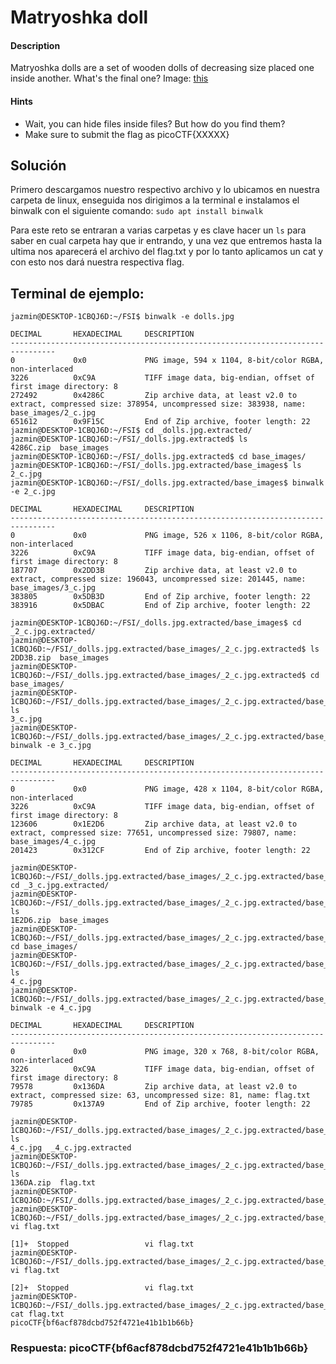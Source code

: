 # Matryoshka doll

#### Description

Matryoshka dolls are a set of wooden dolls of decreasing size placed one inside another. What's the final one? Image: [this](https://mercury.picoctf.net/static/1b70cffdd2f05427fff97d13c496963f/dolls.jpg)

#### Hints

* Wait, you can hide files inside files? But how do you find them?
* Make sure to submit the flag as picoCTF{XXXXX}

## Solución

Primero descargamos nuestro respectivo archivo y lo ubicamos en nuestra carpeta de linux, enseguida nos dirigimos a la terminal e instalamos el binwalk con el siguiente comando:
`sudo apt install binwalk`

Para este reto se entraran a varias carpetas y es clave hacer un `ls` para saber en cual carpeta hay que ir entrando, y una vez que entremos hasta la ultima nos aparecerá el archivo del flag.txt y por lo tanto aplicamos un cat y con esto nos dará nuestra respectiva flag.

## Terminal de ejemplo:

```
jazmin@DESKTOP-1CBQJ6D:~/FSI$ binwalk -e dolls.jpg

DECIMAL       HEXADECIMAL     DESCRIPTION
--------------------------------------------------------------------------------
0             0x0             PNG image, 594 x 1104, 8-bit/color RGBA, non-interlaced
3226          0xC9A           TIFF image data, big-endian, offset of first image directory: 8
272492        0x4286C         Zip archive data, at least v2.0 to extract, compressed size: 378954, uncompressed size: 383938, name: base_images/2_c.jpg
651612        0x9F15C         End of Zip archive, footer length: 22
jazmin@DESKTOP-1CBQJ6D:~/FSI$ cd _dolls.jpg.extracted/
jazmin@DESKTOP-1CBQJ6D:~/FSI/_dolls.jpg.extracted$ ls
4286C.zip  base_images
jazmin@DESKTOP-1CBQJ6D:~/FSI/_dolls.jpg.extracted$ cd base_images/
jazmin@DESKTOP-1CBQJ6D:~/FSI/_dolls.jpg.extracted/base_images$ ls
2_c.jpg
jazmin@DESKTOP-1CBQJ6D:~/FSI/_dolls.jpg.extracted/base_images$ binwalk -e 2_c.jpg

DECIMAL       HEXADECIMAL     DESCRIPTION
--------------------------------------------------------------------------------
0             0x0             PNG image, 526 x 1106, 8-bit/color RGBA, non-interlaced
3226          0xC9A           TIFF image data, big-endian, offset of first image directory: 8
187707        0x2DD3B         Zip archive data, at least v2.0 to extract, compressed size: 196043, uncompressed size: 201445, name: base_images/3_c.jpg
383805        0x5DB3D         End of Zip archive, footer length: 22
383916        0x5DBAC         End of Zip archive, footer length: 22

jazmin@DESKTOP-1CBQJ6D:~/FSI/_dolls.jpg.extracted/base_images$ cd _2_c.jpg.extracted/
jazmin@DESKTOP-1CBQJ6D:~/FSI/_dolls.jpg.extracted/base_images/_2_c.jpg.extracted$ ls
2DD3B.zip  base_images
jazmin@DESKTOP-1CBQJ6D:~/FSI/_dolls.jpg.extracted/base_images/_2_c.jpg.extracted$ cd base_images/
jazmin@DESKTOP-1CBQJ6D:~/FSI/_dolls.jpg.extracted/base_images/_2_c.jpg.extracted/base_images$ ls
3_c.jpg
jazmin@DESKTOP-1CBQJ6D:~/FSI/_dolls.jpg.extracted/base_images/_2_c.jpg.extracted/base_images$ binwalk -e 3_c.jpg

DECIMAL       HEXADECIMAL     DESCRIPTION
--------------------------------------------------------------------------------
0             0x0             PNG image, 428 x 1104, 8-bit/color RGBA, non-interlaced
3226          0xC9A           TIFF image data, big-endian, offset of first image directory: 8
123606        0x1E2D6         Zip archive data, at least v2.0 to extract, compressed size: 77651, uncompressed size: 79807, name: base_images/4_c.jpg
201423        0x312CF         End of Zip archive, footer length: 22

jazmin@DESKTOP-1CBQJ6D:~/FSI/_dolls.jpg.extracted/base_images/_2_c.jpg.extracted/base_images$ cd _3_c.jpg.extracted/
jazmin@DESKTOP-1CBQJ6D:~/FSI/_dolls.jpg.extracted/base_images/_2_c.jpg.extracted/base_images/_3_c.jpg.extracted$ ls
1E2D6.zip  base_images
jazmin@DESKTOP-1CBQJ6D:~/FSI/_dolls.jpg.extracted/base_images/_2_c.jpg.extracted/base_images/_3_c.jpg.extracted$ cd base_images/
jazmin@DESKTOP-1CBQJ6D:~/FSI/_dolls.jpg.extracted/base_images/_2_c.jpg.extracted/base_images/_3_c.jpg.extracted/base_images$ ls
4_c.jpg
jazmin@DESKTOP-1CBQJ6D:~/FSI/_dolls.jpg.extracted/base_images/_2_c.jpg.extracted/base_images/_3_c.jpg.extracted/base_images$ binwalk -e 4_c.jpg

DECIMAL       HEXADECIMAL     DESCRIPTION
--------------------------------------------------------------------------------
0             0x0             PNG image, 320 x 768, 8-bit/color RGBA, non-interlaced
3226          0xC9A           TIFF image data, big-endian, offset of first image directory: 8
79578         0x136DA         Zip archive data, at least v2.0 to extract, compressed size: 63, uncompressed size: 81, name: flag.txt
79785         0x137A9         End of Zip archive, footer length: 22

jazmin@DESKTOP-1CBQJ6D:~/FSI/_dolls.jpg.extracted/base_images/_2_c.jpg.extracted/base_images/_3_c.jpg.extracted/base_images$ ls
4_c.jpg  _4_c.jpg.extracted
jazmin@DESKTOP-1CBQJ6D:~/FSI/_dolls.jpg.extracted/base_images/_2_c.jpg.extracted/base_images/_3_c.jpg.extracted/base_images/_4_c.jpg.extracted$ ls
136DA.zip  flag.txt
jazmin@DESKTOP-1CBQJ6D:~/FSI/_dolls.jpg.extracted/base_images/_2_c.jpg.extracted/base_images/_3_c.jpg.extracted/base_images/_4_c.jpg.extracted$
jazmin@DESKTOP-1CBQJ6D:~/FSI/_dolls.jpg.extracted/base_images/_2_c.jpg.extracted/base_images/_3_c.jpg.extracted/base_images/_4_c.jpg.extracted$ vi flag.txt

[1]+  Stopped                 vi flag.txt
jazmin@DESKTOP-1CBQJ6D:~/FSI/_dolls.jpg.extracted/base_images/_2_c.jpg.extracted/base_images/_3_c.jpg.extracted/base_images/_4_c.jpg.extracted$ vi flag.txt

[2]+  Stopped                 vi flag.txt
jazmin@DESKTOP-1CBQJ6D:~/FSI/_dolls.jpg.extracted/base_images/_2_c.jpg.extracted/base_images/_3_c.jpg.extracted/base_images/_4_c.jpg.extracted$ cat flag.txt
picoCTF{bf6acf878dcbd752f4721e41b1b1b66b}
```
### Respuesta: picoCTF{bf6acf878dcbd752f4721e41b1b1b66b}